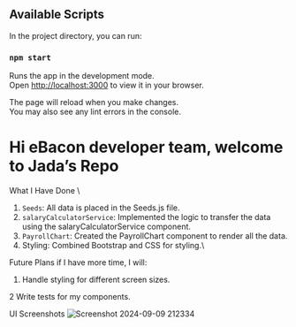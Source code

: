 ## Available Scripts

In the project directory, you can run:

### `npm start`

Runs the app in the development mode.\
Open [http://localhost:3000](http://localhost:3000) to view it in your browser.

The page will reload when you make changes.\
You may also see any lint errors in the console.

# Hi eBacon developer team, welcome to Jada’s Repo 

What I Have Done \
1. `Seeds`: All data is placed in the Seeds.js file.
2. `salaryCalculatorService`: Implemented the logic to transfer the data using the salaryCalculatorService  component.
3. `PayrollChart`: Created the PayrollChart  component to render all the data.
4. Styling: Combined Bootstrap and CSS for styling.\
   
Future Plans if I have more time, I will:

1. Handle styling for different screen sizes.

2 Write tests for my components.

UI Screenshots
![Screenshot 2024-09-09 212334](https://github.com/user-attachments/assets/7d2d712a-072c-4ae6-b398-3894f34d2f84)

